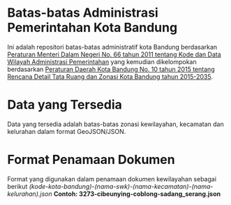 # Batas-batas Administrasi Pemerintahan Kota Bandung
Ini adalah repositori batas-batas administratif kota Bandung berdasarkan 
[Peraturan Menteri Dalam Negeri No. 66 tahun 2011 tentang Kode dan Data Wilayah Administrasi Pemerintahan](http://www.kemendagri.go.id/media/documents/2012/01/12/d/a/datwil_kec_selindo_lampiran_1.pdf) yang kemudian dikelompokan berdasarkan [Peraturan Daerah Kota Bandung No. 10 tahun 2015 tentang Rencana Detail Tata Ruang dan Zonasi Kota Bandung tahun 2015-2035](http://jdih.net/bandung/web/pdfperda/2.%20NASKAH%20PERDA%20RDTR.pdf).

# Data yang Tersedia
Data yang tersedia adalah batas-batas zonasi kewilayahan, kecamatan dan kelurahan dalam format GeoJSON/JSON.

# Format Penamaan Dokumen
Format yang digunakan dalam penamaan dokumen kewilayahan sebagai berikut
_(kode-kota-bandung)-(nama-swk)-(nama-kecamatan)-(nama-kelurahan).json_
**Contoh: 3273-cibeunying-coblong-sadang_serang.json**